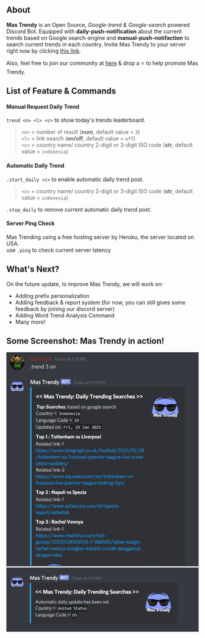 ## About
**Mas Trendy** is an Open Source, *Google-trend & Google-search* powered Discord Bot. Equipped with **daily-push-notification** about the current trends based on Google search-engine and **manual-push-notifaction** to search current trends in each country. Invite Mas Trendy to your server right now by clicking [this link](https://discord.com/api/oauth2/authorize?client_id=799264853558558807&permissions=19472&scope=bot). 

Also, feel free to join our community at [here](https://discord.gg/2qUhfruWGG) & drop a ⭐ to help promote Mas Trendy.

## List of Feature & Commands
#### Manual Request Daily Trend
`trend <n> <l> <c>` to show today's trends leaderboard.
> `<n>` = number of result (**num**, default value = `3`)  
> `<l>` = link search (**on/off**, default value = `off`)  
> `<c>` = country name/ country 2-digit or 3-digit ISO code (**str**, default value = `indonesia`)

#### Automatic Daily Trend
`.start_daily <c>` to enable automatic daily trend post.
> `<c>` = country name/ country 2-digit or 3-digit ISO code (**str**, default value = `indonesia`)  

`.stop_daily` to remove current automatic daily trend post.

#### Server Ping Check
Mas Trending using a free hosting server by Heroku, the server located on USA.  
use `.ping` to check current server latency

## What's Next?
On the future update, to improve Mas Trendy, we will work on:
* Adding prefix personalization
* Adding feedback & report system (for now, you can still gives some feedback by joining our discord server)
* Adding Word Trend Analysis Command
* Many more!

## Some Screenshot: Mas Trendy in action!
![Image 1](https://github.com/lgamal/MasTrendy/blob/main/mastrendy_screenshot_1.png)
![Image 2](https://github.com/lgamal/MasTrendy/blob/main/mastrendy_screenshot_2.png)
